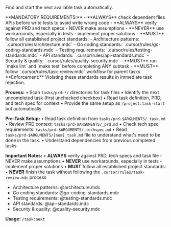 Find and start the next available task automatically.

<critical>
**MANDATORY REQUIREMENTS:**
- **ALWAYS** check dependent files APIs before write tests to avoid write wrong code
- **ALWAYS** verify against PRD and tech specs - NEVER make assumptions
- **NEVER** use workarounds, especially in tests - implement proper solutions
- **MUST** follow all established project standards:
    - Architecture patterns: `.cursor/rules/architecture.mdc`
    - Go coding standards: `.cursor/rules/go-coding-standards.mdc`
    - Testing requirements: `.cursor/rules/testing-standards.mdc`
    - API standards: `.cursor/rules/api-standards.mdc`
    - Security & quality: `.cursor/rules/quality-security.mdc`
- **MUST** run `make lint` and `make test` before completing ANY subtask
- **MUST** follow `.cursor/rules/task-review.mdc` workflow for parent tasks
**Enforcement:** Violating these standards results in immediate task rejection.
</critical>

**Process:**
• Scan `tasks/prd-*/` directories for task files
• Identify the next uncompleted task (first unchecked checkbox)
• Read task definition, PRD, and tech spec for context
• Provide the same setup as `/project:task-start` but automatically

**Pre-Task Setup:**
• Read task definition from `tasks/prd-$ARGUMENTS/_task.md`
• Review PRD context: `tasks/prd-$ARGUMENTS/_prd.md`
• Check tech spec requirements: `tasks/prd-$ARGUMENTS/_techspec.md`
• Read `tasks/prd-$ARGUMENTS/[num]_task.md` file to understand what's need to be done in the task.
• Understand dependencies from previous completed tasks

**Important Notes:**
• **ALWAYS** verify against PRD, tech specs and task file - NEVER make assumptions
• **NEVER** use workarounds, especially in tests - implement proper solutions
• **MUST** follow all established project standards:
• **NEVER** finish the task without following the `.cursor/rules/task-review.mdc` process

- Architecture patterns: @architecture.mdc
- Go coding standards: @go-coding-standards.mdc
- Testing requirements: @testing-standards.mdc
- API standards: @api-standards.mdc
- Security & quality: @quality-security.mdc

**Usage:** `/task:next`
